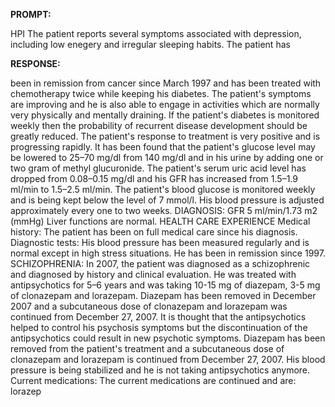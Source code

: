 **PROMPT:**

HPI The patient reports several symptoms associated with depression, including low enegery and irregular sleeping habits. The patient has

**RESPONSE:**

  been in remission from cancer since March 1997 and has been treated with chemotherapy twice while keeping his diabetes. The patient's symptoms are improving and he is also able to engage in activities which are normally very physically and mentally draining. If the patient's diabetes is monitored weekly then the probability of recurrent disease development should be greatly reduced.  The patient's response to treatment is very positive and is progressing rapidly. It has been found that the patient's glucose level may be lowered to 25–70 mg/dl from 140 mg/dl and in his urine by adding one or two gram of methyl glucuronide. The patient's serum uric acid level has dropped from 0.08–0.15 mg/dl and his GFR has increased from 1.5–1.9 ml/min to 1.5–2.5 ml/min.  The patient's blood glucose is monitored weekly and is being kept below the level of 7 mmol/l. His blood pressure is adjusted approximately every one to two weeks.  DIAGNOSIS:  GFR 5 ml/min/1.73 m2 (mmHg)  Liver functions are normal.  HEALTH CARE EXPERIENCE  Medical history:  The patient has been on full medical care since his diagnosis.  Diagnostic tests:  His blood pressure has been measured regularly and is normal except in high stress situations. He has been in remission since 1997.  SCHIZOPHRENIA:  In 2007, the patient was diagnosed as a schizophrenic and diagnosed by history and clinical evaluation. He was treated with antipsychotics for 5–6 years and was taking 10-15 mg of diazepam, 3-5 mg of clonazepam and lorazepam. Diazepam has been removed in December 2007 and a subcutaneous dose of clonazepam and lorazepam was continued from December 27, 2007. It is thought that the antipsychotics helped to control his psychosis symptoms but the discontinuation of the antipsychotics could result in new psychotic symptoms. Diazepam has been removed from the patient's treatment and a subcutaneous dose of clonazepam and lorazepam is continued from December 27, 2007.  His blood pressure is being stabilized and he is not taking antipsychotics anymore.  Current medications:  The current medications are continued and are: lorazep